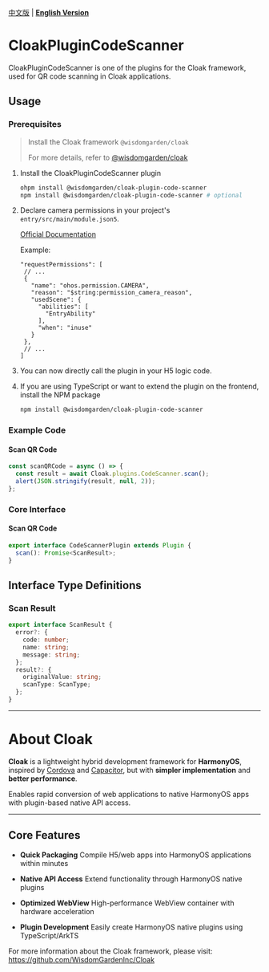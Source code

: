 [中文版](./README.md) | [**English Version**](./README-EN.md)

# CloakPluginCodeScanner

CloakPluginCodeScanner is one of the plugins for the Cloak framework, used for QR code scanning in Cloak applications.

## Usage

### Prerequisites

> Install the Cloak framework `@wisdomgarden/cloak`
>
> For more details, refer to [@wisdomgarden/cloak](https://ohpm.openharmony.cn/#/cn/detail/@wisdomgarden%2Fcloak)

1. Install the CloakPluginCodeScanner plugin
   ```bash
   ohpm install @wisdomgarden/cloak-plugin-code-scanner
   npm install @wisdomgarden/cloak-plugin-code-scanner # optional
   ```

2. Declare camera permissions in your project's `entry/src/main/module.json5`.

   [Official Documentation](https://developer.huawei.com/consumer/cn/doc/harmonyos-guides-V5/declare-permissions-V5#%E5%9C%A8%E9%85%8D%E7%BD%AE%E6%96%87%E4%BB%B6%E4%B8%AD%E5%A3%B0%E6%98%8E%E6%9D%83%E9%99%90)

   Example:
   ```json5
   "requestPermissions": [
    // ...
    {
      "name": "ohos.permission.CAMERA",
      "reason": "$string:permission_camera_reason",
      "usedScene": {
        "abilities": [
          "EntryAbility"
        ],
        "when": "inuse"
      }
    },
    // ...
   ]
   ```

3. You can now directly call the plugin in your H5 logic code.

4. If you are using TypeScript or want to extend the plugin on the frontend, install the NPM package
   ```bash
   npm install @wisdomgarden/cloak-plugin-code-scanner
   ```

### Example Code

#### Scan QR Code
```javascript
const scanQRCode = async () => {
  const result = await Cloak.plugins.CodeScanner.scan();
  alert(JSON.stringify(result, null, 2));
};
```

### Core Interface

#### Scan QR Code
```typescript
export interface CodeScannerPlugin extends Plugin {
  scan(): Promise<ScanResult>;
}
```

## Interface Type Definitions

### Scan Result
```typescript
export interface ScanResult {
  error?: {
    code: number;
    name: string;
    message: string;
  };
  result?: {
    originalValue: string;
    scanType: ScanType;
  };
}
```

---

# About **Cloak**

**Cloak** is a lightweight hybrid development framework for **HarmonyOS**, inspired by [Cordova](https://cordova.apache.org/) and [Capacitor](https://capacitorjs.com/), but with **simpler implementation** and **better performance**.

Enables rapid conversion of web applications to native HarmonyOS apps with plugin-based native API access.

---

## Core Features

- **Quick Packaging**
  Compile H5/web apps into HarmonyOS applications within minutes

- **Native API Access**
  Extend functionality through HarmonyOS native plugins

- **Optimized WebView**
  High-performance WebView container with hardware acceleration

- **Plugin Development**
  Easily create HarmonyOS native plugins using TypeScript/ArkTS

For more information about the Cloak framework, please visit: https://github.com/WisdomGardenInc/Cloak